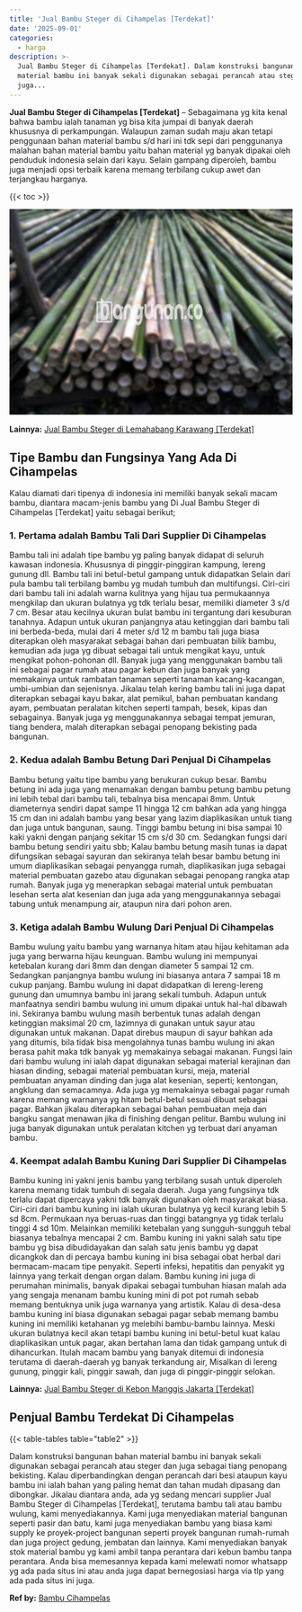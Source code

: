 ```yaml
---
title: 'Jual Bambu Steger di Cihampelas [Terdekat]'
date: '2025-09-01'
categories:
  - harga
description: >-
  Jual Bambu Steger di Cihampelas [Terdekat]. Dalam konstruksi bangunan bahan
  material bambu ini banyak sekali digunakan sebagai perancah atau steger dan
  juga...
---
```


**Jual Bambu Steger di Cihampelas \[Terdekat\]** – Sebagaimana yg kita kenal bahwa bambu ialah tanaman yg bisa kita jumpai di banyak daerah khususnya di perkampungan. Walaupun zaman sudah maju akan tetapi penggunaan bahan material bambu s/d hari ini tdk sepi dari penggunanya malahan bahan material bambu yaitu bahan material yg banyak dipakai oleh penduduk indonesia selain dari kayu. Selain gampang diperoleh, bambu juga menjadi opsi terbaik karena memang terbilang cukup awet dan terjangkau harganya.

{{< toc >}}

![Jual Bambu Steger di Cihampelas [Terdekat]](/images/jual-bambu-tali-24.png)

**Lainnya:** [Jual Bambu Steger di Lemahabang Karawang \[Terdekat\]](https://bambu.bangunan.co/jual-bambu-steger-di-lemahabang-karawang-terdekat/)

## Tipe Bambu dan Fungsinya Yang Ada Di Cihampelas

Kalau diamati dari tipenya di indonesia ini memiliki banyak sekali macam bambu, diantara macam-jenis bambu yang Di Jual Bambu Steger di Cihampelas \[Terdekat\] yaitu sebagai berikut;

### 1\. Pertama adalah Bambu Tali Dari Supplier Di Cihampelas

Bambu tali ini adalah tipe bambu yg paling banyak didapat di seluruh kawasan indonesia. Khususnya di pinggir-pinggiran kampung, lereng gunung dll. Bambu tali ini betul-betul gampang untuk didapatkan Selain dari pula bambu tali terbilang bambu yg mudah tumbuh dan multifungsi. Ciri-ciri dari bambu tali ini adalah warna kulitnya yang hijau tua permukaannya mengkilap dan ukuran bulatnya yg tdk terlalu besar, memiliki diameter 3 s/d 7 cm. Besar atau kecilnya ukuran bulat bambu ini tergantung dari kesuburan tanahnya. Adapun untuk ukuran panjangnya atau ketinggian dari bambu tali ini berbeda-beda, mulai dari 4 meter s/d 12 m bambu tali juga biasa diterapkan oleh masyarakat sebagai bahan dari pembuatan bilik bambu, kemudian ada juga yg dibuat sebagai tali untuk mengikat kayu, untuk mengikat pohon-pohonan dll. Banyak juga yang menggunakan bambu tali ini sebagai pagar rumah atau pagar kebun dan juga banyak yang memakainya untuk rambatan tanaman seperti tanaman kacang-kacangan, umbi-umbian dan sejenisnya. Jikalau telah kering bambu tali ini juga dapat diterapkan sebagai kayu bakar, alat pemikul, bahan pembuatan kandang ayam, pembuatan peralatan kitchen seperti tampah, besek, kipas dan sebagainya. Banyak juga yg menggunakannya sebagai tempat jemuran, tiang bendera, malah diterapkan sebagai penopang bekisting pada bangunan.

### 2\. Kedua adalah Bambu Betung Dari Penjual Di Cihampelas

Bambu betung yaitu tipe bambu yang berukuran cukup besar. Bambu betung ini ada juga yang menamakan dengan bambu petung bambu petung ini lebih tebal dari bambu tali, tebalnya bisa mencapai 8mm. Untuk diameternya sendiri dapat sampe 11 hingga 12 cm bahkan ada yang hingga 15 cm dan ini adalah bambu yang besar yang lazim diaplikasikan untuk tiang dan juga untuk bangunan, saung. Tinggi bambu betung ini bisa sampai 10 kaki yakni dengan panjang sekitar 15 cm s/d 30 cm. Sedangkan fungsi dari bambu betung sendiri yaitu sbb; Kalau bambu betung masih tunas ia dapat difungsikan sebagai sayuran dan sekiranya telah besar bambu betung ini umum diaplikasikan sebagai penyangga rumah, diaplikasikan juga sebagai material pembuatan gazebo atau digunakan sebagai penopang rangka atap rumah. Banyak juga yg menerapkan sebagai material untuk pembuatan lesehan serta alat kesenian dan juga ada yang menggunakannya sebagai tabung untuk menampung air, ataupun nira dari pohon aren.

### 3\. Ketiga adalah Bambu Wulung Dari Penjual Di Cihampelas

Bambu wulung yaitu bambu yang warnanya hitam atau hijau kehitaman ada juga yang berwarna hijau keunguan. Bambu wulung ini mempunyai ketebalan kurang dari 8mm dan dengan diameter 5 sampai 12 cm. Sedangkan panjangnya bambu wulung ini biasanya antara 7 sampai 18 m cukup panjang. Bambu wulung ini dapat didapatkan di lereng-lereng gunung dan umumnya bambu ini jarang sekali tumbuh. Adapun untuk manfaatnya sendiri bambu wulung ini umum dipakai untuk hal-hal dibawah ini. Sekiranya bambu wulung masih berbentuk tunas adalah dengan ketinggian maksimal 20 cm, lazimnya di gunakan untuk sayur atau digunakan untuk makanan. Dapat direbus maupun di sayur bahkan ada yang ditumis, bila tidak bisa mengolahnya tunas bambu wulung ini akan berasa pahit maka tdk banyak yg memakainya sebagai makanan. Fungsi lain dari bambu wulung ini ialah dapat digunakan sebagai material kerajinan dan hiasan dinding, sebagai material pembuatan kursi, meja, material pembuatan anyaman dinding dan juga alat kesenian, seperti; kentongan, angklung dan semacamnya. Ada juga yg memakainya sebagai pagar rumah karena memang warnanya yg hitam betul-betul sesuai dibuat sebagai pagar. Bahkan jikalau diterapkan sebagai bahan pembuatan meja dan bangku sangat menawan jika di finishing dengan pelitur. Bambu wulung ini juga banyak digunakan untuk peralatan kitchen yg terbuat dari anyaman bambu.

### 4\. Keempat adalah Bambu Kuning Dari Supplier Di Cihampelas

Bambu kuning ini yakni jenis bambu yang terbilang susah untuk diperoleh karena memang tidak tumbuh di segala daerah. Juga yang fungsinya tdk terlalu dapat dipercaya yakni tdk banyak digunakan oleh masyarakat biasa. Ciri-ciri dari bambu kuning ini ialah ukuran bulatnya yg kecil kurang lebih 5 sd 8cm. Permukaan nya beruas-ruas dan tinggi batangnya yg tidak terlalu tinggi 4 sd 10m. Melainkan memiliki ketebalan yang sungguh-sungguh tebal biasanya tebalnya mencapai 2 cm. Bambu kuning ini yakni salah satu tipe bambu yg bisa dibudidayakan dan salah satu jenis bambu yg dapat dicangkok dan di percaya bambu kuning ini bisa sebagai obat herbal dari bermacam-macam tipe penyakit. Seperti infeksi, hepatitis dan penyakit yg lainnya yang terkait dengan organ dalam. Bambu kuning ini juga di perumahan minimalis, banyak dipakai sebagai tumbuhan hiasan malah ada yang sengaja menanam bambu kuning mini di pot pot rumah sebab memang bentuknya unik juga warnanya yang artistik. Kalau di desa-desa bambu kuning ini biasa digunakan sebagai pagar sebab memang bambu kuning ini memiliki ketahanan yg melebihi bambu-bambu lainnya. Meski ukuran bulatnya kecil akan tetapi bambu kuning ini betul-betul kuat kalau diaplikasikan untuk pagar, akan bertahan lama dan tidak gampang untuk di dihancurkan. Itulah macam bambu yang banyak ditemui di indonesia terutama di daerah-daerah yg banyak terkandung air, Misalkan di lereng gunung, pinggir kali, pinggir sawah, dan juga di pinggir-pinggir selokan.

**Lainnya:** [Jual Bambu Steger di Kebon Manggis Jakarta \[Terdekat\]](https://bambu.bangunan.co/jual-bambu-steger-di-kebon-manggis-jakarta-terdekat/)

## Penjual Bambu Terdekat Di Cihampelas

{{< table-tables table="table2" >}}

Dalam konstruksi bangunan bahan material bambu ini banyak sekali digunakan sebagai perancah atau steger dan juga sebagai tiang penopang bekisting. Kalau diperbandingkan dengan perancah dari besi ataupun kayu bambu ini ialah bahan yang paling hemat dan tahan mudah dipasang dan dibongkar. Jikalau diantara anda, ada yg sedang mencari supplier Jual Bambu Steger di Cihampelas \[Terdekat\], terutama bambu tali atau bambu wulung, kami menyediakannya. Kami juga menyediakan material bangunan seperti pasir dan batu, kami juga menyediakan bambu yang biasa kami supply ke proyek-project bangunan seperti proyek bangunan rumah-rumah dan juga project gedung, jembatan dan lainnya. Kami menyediakan banyak stok material bambu yg kami ambil tanpa perantara dari kebun bambu tanpa perantara. Anda bisa memesannya kepada kami melewati nomor whatsapp yg ada pada situs ini atau anda juga dapat bernegosiasi harga via tlp yang ada pada situs ini juga.

**Ref by:** [Bambu Cihampelas](https://id.wikipedia.org/wiki/Bambu)
